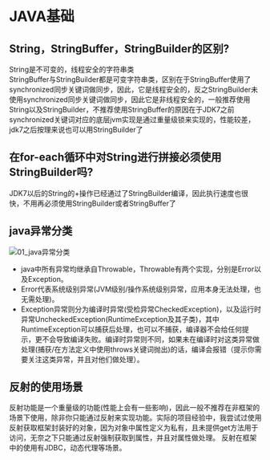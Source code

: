 # JAVA基础

## String，StringBuffer，StringBuilder的区别?<br/>
String是不可变的，线程安全的字符串类<br/>
StringBuffer与StringBuilder都是可变字符串类，区别在于StringBuffer使用了synchronized同步关键词做同步，因此，它是线程安全的，反之StringBuilder未使用synchronized同步关键词做同步，因此它是非线程安全的，一般推荐使用String以及StringBuilder，不推荐使用StringBuffer的原因在于JDK7之前synchronized关键词对应的底层jvm实现是通过重量级锁来实现的，性能较差，jdk7之后按理来说也可以用StringBuilder了

## 在for-each循环中对String进行拼接必须使用StringBuilder吗?
JDK7以后的String的+操作已经通过了StringBuilder编译，因此执行速度也很快，不用再必须使用StringBuilder或者StringBuffer了

## java异常分类
![01_java异常分类](/vuepress-just-study/images/java/base/01.png)<br/>

* java中所有异常均继承自Throwable，Throwable有两个实现，分别是Error以及Exception。<br/>
* Error代表系统级别异常(JVM级别/操作系统级别异常，应用本身无法处理，也无需处理)。<br/>
* Exception异常则分为编译时异常(受检异常CheckedException)，以及运行时异常UncheckedException(RuntimeException及其子类)，其中RuntimeException可以捕获后处理，也可以不捕获，编译器不会给任何提示，更不会导致编译失败。编译时异常则不同，如果未在编译时对这类异常做处理(捕获/在方法定义中使用throws关键词抛出)的话，编译会报错（提示你需要关注这类异常，并且对他们做处理）。

## 反射的使用场景
反射功能是一个重量级的功能(性能上会有一些影响)，因此一般不推荐在非框架的场景下使用，除非你只能通过反射来实现功能。实际的项目经验中，我尝试过使用反射获取框架封装好的对象，因为对象中属性定义为私有，且未提供get方法用于访问，无奈之下只能通过反射强制获取到属性，并且对属性做处理。
反射在框架中的使用有JDBC，动态代理等场景。
